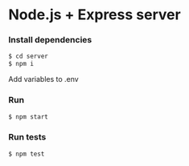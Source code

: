 # Node.js + Express server

### Install dependencies

```bash
$ cd server
$ npm i
```

Add variables to .env

### Run

```bash
$ npm start
```

### Run tests

```bash
$ npm test
```